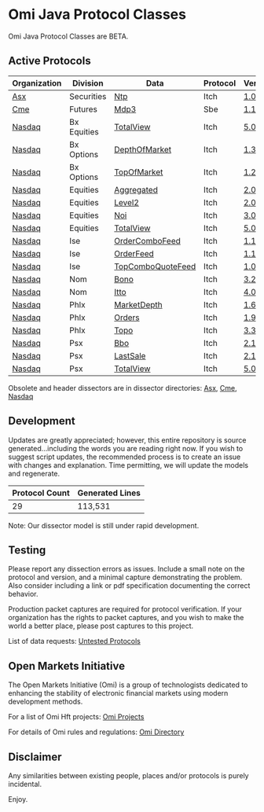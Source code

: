# Omi Java Protocol Classes

Omi Java Protocol Classes are BETA.


## Active Protocols

| Organization | Division | Data | Protocol | Version | Date | [Testing][Omi.Glossary.Testing] |
| --- | --- | --- | --- | --- | --- | --- |
| [Asx][Asx.Directory] | Securities | [Ntp][Asx.Securities.Ntp.Itch.v1.05.Java] | Itch | [1.05][Asx.Securities.Ntp.Itch.v1.05.Java] | 12/1/2017 | [Verified][Omi.Glossary.Testing.Verified] |
| [Cme][Cme.Directory] | Futures | [Mdp3][Cme.Futures.Mdp3.Sbe.v1.11.Java] | Sbe | [1.11][Cme.Futures.Mdp3.Sbe.v1.11.Java] | 3/3/2020 | [Untested][Omi.Glossary.Testing.Untested] |
| [Nasdaq][Nasdaq.Directory] | Bx Equities | [TotalView][Nasdaq.Bx.Equities.TotalView.Itch.v5.0.Java] | Itch | [5.0][Nasdaq.Bx.Equities.TotalView.Itch.v5.0.Java] | 5/23/2018 | [Untested][Omi.Glossary.Testing.Untested] |
| [Nasdaq][Nasdaq.Directory] | Bx Options | [DepthOfMarket][Nasdaq.Bx.Options.DepthOfMarket.Itch.v1.3.Java] | Itch | [1.3][Nasdaq.Bx.Options.DepthOfMarket.Itch.v1.3.Java] | 11/2/2017 | [Untested][Omi.Glossary.Testing.Untested] |
| [Nasdaq][Nasdaq.Directory] | Bx Options | [TopOfMarket][Nasdaq.Bx.Options.TopOfMarket.Itch.v1.2.Java] | Itch | [1.2][Nasdaq.Bx.Options.TopOfMarket.Itch.v1.2.Java] | 11/2/2017 | [Untested][Omi.Glossary.Testing.Untested] |
| [Nasdaq][Nasdaq.Directory] | Equities | [Aggregated][Nasdaq.Equities.Aggregated.Itch.v2.0.Java] | Itch | [2.0][Nasdaq.Equities.Aggregated.Itch.v2.0.Java] | 9/12/2017 | [Untested][Omi.Glossary.Testing.Untested] |
| [Nasdaq][Nasdaq.Directory] | Equities | [Level2][Nasdaq.Equities.Level2.Itch.v2.0.Java] | Itch | [2.0][Nasdaq.Equities.Level2.Itch.v2.0.Java] | 5/3/2018 | [Untested][Omi.Glossary.Testing.Untested] |
| [Nasdaq][Nasdaq.Directory] | Equities | [Noi][Nasdaq.Equities.Noi.Itch.v3.0.Java] | Itch | [3.0][Nasdaq.Equities.Noi.Itch.v3.0.Java] | 9/12/2017 | [Untested][Omi.Glossary.Testing.Untested] |
| [Nasdaq][Nasdaq.Directory] | Equities | [TotalView][Nasdaq.Equities.TotalView.Itch.v5.0.Java] | Itch | [5.0][Nasdaq.Equities.TotalView.Itch.v5.0.Java] | 9/12/2017 | [Untested][Omi.Glossary.Testing.Untested] |
| [Nasdaq][Nasdaq.Directory] | Ise | [OrderComboFeed][Nasdaq.Ise.OrderComboFeed.Itch.v1.1.Java] | Itch | [1.1][Nasdaq.Ise.OrderComboFeed.Itch.v1.1.Java] | 6/13/2017 | [Verified][Omi.Glossary.Testing.Verified] |
| [Nasdaq][Nasdaq.Directory] | Ise | [OrderFeed][Nasdaq.Ise.OrderFeed.Itch.v1.1.Java] | Itch | [1.1][Nasdaq.Ise.OrderFeed.Itch.v1.1.Java] | 8/23/2017 | [Untested][Omi.Glossary.Testing.Untested] |
| [Nasdaq][Nasdaq.Directory] | Ise | [TopComboQuoteFeed][Nasdaq.Ise.TopComboQuoteFeed.Itch.v1.0.Java] | Itch | [1.0][Nasdaq.Ise.TopComboQuoteFeed.Itch.v1.0.Java] | 8/23/2017 | [Verified][Omi.Glossary.Testing.Verified] |
| [Nasdaq][Nasdaq.Directory] | Nom | [Bono][Nasdaq.Nom.Bono.Itch.v3.2.Java] | Itch | [3.2][Nasdaq.Nom.Bono.Itch.v3.2.Java] | 11/2/2017 | [Untested][Omi.Glossary.Testing.Untested] |
| [Nasdaq][Nasdaq.Directory] | Nom | [Itto][Nasdaq.Nom.Itto.Itch.v4.0.Java] | Itch | [4.0][Nasdaq.Nom.Itto.Itch.v4.0.Java] | 2/8/2018 | [Untested][Omi.Glossary.Testing.Untested] |
| [Nasdaq][Nasdaq.Directory] | Phlx | [MarketDepth][Nasdaq.Phlx.MarketDepth.Itch.v1.6.Java] | Itch | [1.6][Nasdaq.Phlx.MarketDepth.Itch.v1.6.Java] | 3/8/2018 | [Untested][Omi.Glossary.Testing.Untested] |
| [Nasdaq][Nasdaq.Directory] | Phlx | [Orders][Nasdaq.Phlx.Orders.Itch.v1.9.Java] | Itch | [1.9][Nasdaq.Phlx.Orders.Itch.v1.9.Java] | 8/10/2015 | [Untested][Omi.Glossary.Testing.Untested] |
| [Nasdaq][Nasdaq.Directory] | Phlx | [Topo][Nasdaq.Phlx.Topo.Itch.v3.3.Java] | Itch | [3.3][Nasdaq.Phlx.Topo.Itch.v3.3.Java] | 11/2/2017 | [Untested][Omi.Glossary.Testing.Untested] |
| [Nasdaq][Nasdaq.Directory] | Psx | [Bbo][Nasdaq.Psx.Bbo.Itch.v2.1.Java] | Itch | [2.1][Nasdaq.Psx.Bbo.Itch.v2.1.Java] | 5/3/2018 | [Untested][Omi.Glossary.Testing.Untested] |
| [Nasdaq][Nasdaq.Directory] | Psx | [LastSale][Nasdaq.Psx.LastSale.Itch.v2.1.Java] | Itch | [2.1][Nasdaq.Psx.LastSale.Itch.v2.1.Java] | 5/3/2018 | [Untested][Omi.Glossary.Testing.Untested] |
| [Nasdaq][Nasdaq.Directory] | Psx | [TotalView][Nasdaq.Psx.TotalView.Itch.v5.0.Java] | Itch | [5.0][Nasdaq.Psx.TotalView.Itch.v5.0.Java] | 5/3/2018 | [Untested][Omi.Glossary.Testing.Untested] |

Obsolete and header dissectors are in dissector directories: [Asx][Asx.Directory], [Cme][Cme.Directory], [Nasdaq][Nasdaq.Directory]

## Development

Updates are greatly appreciated; however, this entire repository is source generated...including the words you are reading right now. If you wish to suggest script updates, the recommended process is to create an issue with changes and explanation.  Time permitting, we will update the models and regenerate.

| Protocol Count | Generated Lines |
| --- | --- |
| 29 | 113,531 |

Note: Our dissector model is still under rapid development.

## Testing

Please report any dissection errors as issues.  Include a small note on the protocol and version, and a minimal capture demonstrating the problem. Also consider including a link or pdf specification documenting the correct behavior.

Production packet captures are required for protocol verification.  If your organization has the rights to packet captures, and you wish to make the world a better place, please post captures to this project.

List of data requests: [Untested Protocols](https://github.com/Open-Markets-Initiative/wireshark-lua/wiki/Data "Unverified Protocol Data List")
## Open Markets Initiative

The Open Markets Initiative (Omi) is a group of technologists dedicated to enhancing the stability of electronic financial markets using modern development methods.

For a list of Omi Hft projects: [Omi Projects](https://github.com/Open-Markets-Initiative/Directory/tree/master/Projects "Open Markets Initiative Projects")

For details of Omi rules and regulations: [Omi Directory](https://github.com/Open-Markets-Initiative/Directory "Open Markets Initiative Directory")
## Disclaimer

Any similarities between existing people, places and/or protocols is purely incidental.

Enjoy.

[Omi Projects]: https://github.com/Open-Markets-Initiative/Directory/tree/master/Projects "Open Markets Initiative Projects"
[Omi Rules and Regulations]: https://github.com/Open-Markets-Initiative/Directory/tree/master/License "Open Markets Initiative Rules and Regulations"

[Omi.Glossary.Testing]: https://github.com/Open-Markets-Initiative/Directory/blob/master/Glossary/Testing.md "Protocol Testing Status"
[Omi.Glossary.Testing.Verified]: https://github.com/Open-Markets-Initiative/Directory/blob/master/Glossary/Testing.md "Testing Status: Protocol has been tested on live data"
[Omi.Glossary.Testing.Incomplete]: https://github.com/Open-Markets-Initiative/Directory/blob/master/Glossary/Testing.md "Testing Status: Protocol has been tested on live data but contains known issues"
[Omi.Glossary.Testing.Beta]: https://github.com/Open-Markets-Initiative/Directory/blob/master/Glossary/Testing.md "Testing Status: Protocol has not been tested and structure is speculative"
[Omi.Glossary.Testing.Untested]: https://github.com/Open-Markets-Initiative/Directory/blob/master/Glossary/Testing.md "Testing Status: Protocol has not been tested on live data"

[Asx.Directory]: https://github.com/Open-Markets-Initiative/omi.java.classes/tree/master/Asx "Australian Securities Exchange"
[Cme.Directory]: https://github.com/Open-Markets-Initiative/omi.java.classes/tree/master/Cme "Chicago Mercantile Exchange"
[Nasdaq.Directory]: https://github.com/Open-Markets-Initiative/omi.java.classes/tree/master/Nasdaq "National Association of Securities Dealers Automated Quotations"

[Asx.Securities.Ntp.Itch.v1.05.Java]: https://github.com/Open-Markets-Initiative/omi.java.classes/blob/main/src/main/java/com/omi/asx/AsxSecuritiesNtpItchv105.java "Asx Securities Ntp Itch v1.05 Java Protocol Classes"
[Cme.Futures.Mdp3.Sbe.v1.11.Java]: https://github.com/Open-Markets-Initiative/omi.java.classes/blob/main/src/main/java/com/omi/cme/CmeFuturesMdp3Sbev111.java "Cme Futures Mdp3 Sbe v1.11 Java Protocol Classes"
[Nasdaq.Bx.Equities.TotalView.Itch.v5.0.Java]: https://github.com/Open-Markets-Initiative/omi.java.classes/blob/main/src/main/java/com/omi/nasdaq/NasdaqBxEquitiesTotalViewItchv50.java "Nasdaq Bx Equities TotalView Itch v5.0 Java Protocol Classes"
[Nasdaq.Bx.Options.TopOfMarket.Itch.v1.2.Java]: https://github.com/Open-Markets-Initiative/omi.java.classes/blob/main/src/main/java/com/omi/nasdaq/NasdaqBxOptionsTopOfMarketItchv12.java "Nasdaq Bx Options TopOfMarket Itch v1.2 Java Protocol Classes"
[Nasdaq.Bx.Options.DepthOfMarket.Itch.v1.3.Java]: https://github.com/Open-Markets-Initiative/omi.java.classes/blob/main/src/main/java/com/omi/nasdaq/NasdaqBxOptionsDepthOfMarketItchv13.java "Nasdaq Bx Options DepthOfMarket Itch v1.3 Java Protocol Classes"
[Nasdaq.Ise.OrderComboFeed.Itch.v1.1.Java]: https://github.com/Open-Markets-Initiative/omi.java.classes/blob/main/src/main/java/com/omi/nasdaq/NasdaqIseOrderComboFeedItchv11.java "Nasdaq Ise OrderComboFeed Itch v1.1 Java Protocol Classes"
[Nasdaq.Ise.OrderFeed.Itch.v1.1.Java]: https://github.com/Open-Markets-Initiative/omi.java.classes/blob/main/src/main/java/com/omi/nasdaq/NasdaqIseOrderFeedItchv11.java "Nasdaq Ise OrderFeed Itch v1.1 Java Protocol Classes"
[Nasdaq.Ise.TopComboQuoteFeed.Itch.v1.0.Java]: https://github.com/Open-Markets-Initiative/omi.java.classes/blob/main/src/main/java/com/omi/nasdaq/NasdaqIseTopComboQuoteFeedItchv10.java "Nasdaq Ise TopComboQuoteFeed Itch v1.0 Java Protocol Classes"
[Nasdaq.Nom.Bono.Itch.v3.2.Java]: https://github.com/Open-Markets-Initiative/omi.java.classes/blob/main/src/main/java/com/omi/nasdaq/NasdaqNomBonoItchv32.java "Nasdaq Nom Bono Itch v3.2 Java Protocol Classes"
[Nasdaq.Nom.Itto.Itch.v4.0.Java]: https://github.com/Open-Markets-Initiative/omi.java.classes/blob/main/src/main/java/com/omi/nasdaq/NasdaqNomIttoItchv40.java "Nasdaq Nom Itto Itch v4.0 Java Protocol Classes"
[Nasdaq.Phlx.MarketDepth.Itch.v1.6.Java]: https://github.com/Open-Markets-Initiative/omi.java.classes/blob/main/src/main/java/com/omi/nasdaq/NasdaqPhlxMarketDepthItchv16.java "Nasdaq Phlx MarketDepth Itch v1.6 Java Protocol Classes"
[Nasdaq.Phlx.Orders.Itch.v1.9.Java]: https://github.com/Open-Markets-Initiative/omi.java.classes/blob/main/src/main/java/com/omi/nasdaq/NasdaqPhlxOrdersItchv19.java "Nasdaq Phlx Orders Itch v1.9 Java Protocol Classes"
[Nasdaq.Phlx.Topo.Itch.v3.3.Java]: https://github.com/Open-Markets-Initiative/omi.java.classes/blob/main/src/main/java/com/omi/nasdaq/NasdaqPhlxTopoItchv33.java "Nasdaq Phlx Topo Itch v3.3 Java Protocol Classes"
[Nasdaq.Psx.LastSale.Itch.v2.1.Java]: https://github.com/Open-Markets-Initiative/omi.java.classes/blob/main/src/main/java/com/omi/nasdaq/NasdaqPsxLastSaleItchv21.java "Nasdaq Psx LastSale Itch v2.1 Java Protocol Classes"
[Nasdaq.Psx.TotalView.Itch.v5.0.Java]: https://github.com/Open-Markets-Initiative/omi.java.classes/blob/main/src/main/java/com/omi/nasdaq/NasdaqPsxTotalViewItchv50.java "Nasdaq Psx TotalView Itch v5.0 Java Protocol Classes"
[Nasdaq.Psx.Bbo.Itch.v2.1.Java]: https://github.com/Open-Markets-Initiative/omi.java.classes/blob/main/src/main/java/com/omi/nasdaq/NasdaqPsxBboItchv21.java "Nasdaq Psx Bbo Itch v2.1 Java Protocol Classes"
[Nasdaq.Equities.Aggregated.Itch.v2.0.Java]: https://github.com/Open-Markets-Initiative/omi.java.classes/blob/main/src/main/java/com/omi/nasdaq/NasdaqEquitiesAggregatedItchv20.java "Nasdaq Equities Aggregated Itch v2.0 Java Protocol Classes"
[Nasdaq.Equities.Level2.Itch.v2.0.Java]: https://github.com/Open-Markets-Initiative/omi.java.classes/blob/main/src/main/java/com/omi/nasdaq/NasdaqEquitiesLevel2Itchv20.java "Nasdaq Equities Level2 Itch v2.0 Java Protocol Classes"
[Nasdaq.Equities.Noi.Itch.v3.0.Java]: https://github.com/Open-Markets-Initiative/omi.java.classes/blob/main/src/main/java/com/omi/nasdaq/NasdaqEquitiesNoiItchv30.java "Nasdaq Equities Noi Itch v3.0 Java Protocol Classes"
[Nasdaq.Equities.TotalView.Itch.v5.0.Java]: https://github.com/Open-Markets-Initiative/omi.java.classes/blob/main/src/main/java/com/omi/nasdaq/NasdaqEquitiesTotalViewItchv50.java "Nasdaq Equities TotalView Itch v5.0 Java Protocol Classes"
